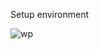 Setup environment

![wp](https://github.com/RogerCL24/pgSQL/assets/90930371/4817a7e3-147e-4be0-8e61-91f8ce1fc970)
